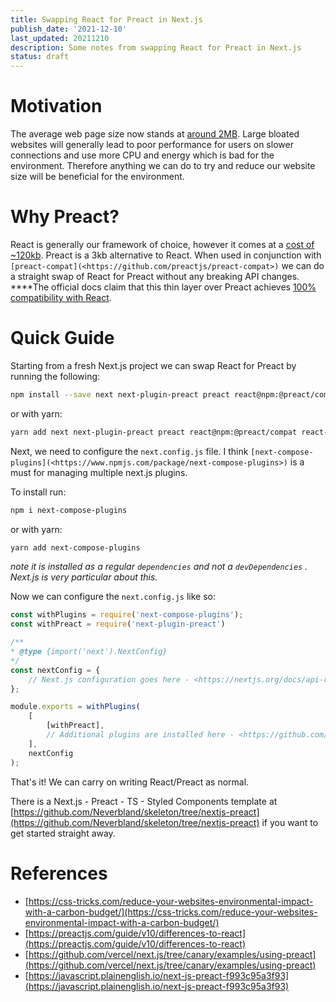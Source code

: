 ```yaml
---
title: Swapping React for Preact in Next.js
publish_date: '2021-12-10'
last_updated: 20211210
description: Some notes from swapping React for Preact in Next.js
status: draft
---
```


# Motivation

The average web page size now stands at [around 2MB](https://httparchive.org/reports/page-weight). Large bloated websites will generally lead to poor performance for users on slower connections and use more CPU and energy which is bad for the environment. Therefore anything we can do to try and reduce our website size will be beneficial for the environment.

# Why Preact?

React is generally our framework of choice, however it comes at a [cost of ~120kb](https://bundlephobia.com/package/react-dom@17.0.2). Preact is a 3kb alternative to React. When used in conjunction with `[preact-compat](<https://github.com/preactjs/preact-compat>)` we can do a straight swap of React for Preact without any breaking API changes. ****The official docs claim that this thin layer over Preact achieves [100% compatibility with React](https://preactjs.com/guide/v10/differences-to-react).

# Quick Guide

Starting from a fresh Next.js project we can swap React for Preact by running the following:

```bash
npm install --save next next-plugin-preact preact react@npm:@preact/compat react-dom@npm:@preact/compat react-ssr-prepass@npm:preact-ssr-prepass preact-render-to-string
```

or with yarn:

```bash
yarn add next next-plugin-preact preact react@npm:@preact/compat react-dom@npm:@preact/compat react-ssr-prepass@npm:preact-ssr-prepass preact-render-to-string
```

Next, we need to configure the `next.config.js` file. I think `[next-compose-plugins](<https://www.npmjs.com/package/next-compose-plugins>)` is a must for managing multiple next.js plugins.

To install run:

```bash
npm i next-compose-plugins
```

or with yarn:

```bash
yarn add next-compose-plugins
```

_note it is installed as a regular `dependencies` and not a `devDependencies` . Next.js is very particular about this._

Now we can configure the `next.config.js` like so:

```jsx
const withPlugins = require('next-compose-plugins');
const withPreact = require('next-plugin-preact')

/**
* @type {import('next').NextConfig}
*/
const nextConfig = {
	// Next.js configuration goes here - <https://nextjs.org/docs/api-reference/next.config.js/introduction>
};

module.exports = withPlugins(
	[
		[withPreact],
		// Additional plugins are installed here - <https://github.com/cyrilwanner/next-compose-plugins#usage>
	],
	nextConfig
);
```

That's it! We can carry on writing React/Preact as normal.

There is a Next.js - Preact - TS - Styled Components template at [](https://github.com/Neverbland/skeleton/tree/nextjs-preact)[https://github.com/Neverbland/skeleton/tree/nextjs-preact](https://github.com/Neverbland/skeleton/tree/nextjs-preact) if you want to get started straight away.

# References

-   [https://css-tricks.com/reduce-your-websites-environmental-impact-with-a-carbon-budget/](https://css-tricks.com/reduce-your-websites-environmental-impact-with-a-carbon-budget/)
-   [https://preactjs.com/guide/v10/differences-to-react](https://preactjs.com/guide/v10/differences-to-react)
-   [https://github.com/vercel/next.js/tree/canary/examples/using-preact](https://github.com/vercel/next.js/tree/canary/examples/using-preact)
-   [https://javascript.plainenglish.io/next-js-preact-f993c95a3f93](https://javascript.plainenglish.io/next-js-preact-f993c95a3f93)
